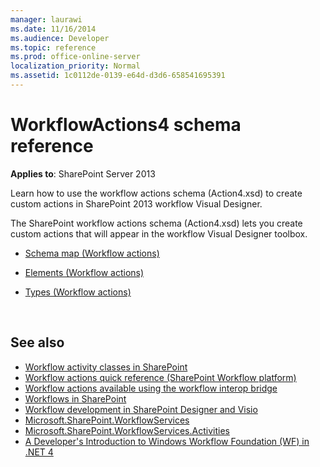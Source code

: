 ```yaml
---
manager: laurawi
ms.date: 11/16/2014
ms.audience: Developer
ms.topic: reference
ms.prod: office-online-server
localization_priority: Normal
ms.assetid: 1c0112de-0139-e64d-d3d6-658541695391
---
```


# WorkflowActions4 schema reference

**Applies to**: SharePoint Server 2013

Learn how to use the workflow actions schema (Action4.xsd) to create custom actions in SharePoint 2013 workflow Visual Designer.

The SharePoint workflow actions schema (Action4.xsd) lets you create custom actions that will appear in the workflow Visual Designer toolbox.

- [Schema map (Workflow actions)](schema-map-workflow-actions.md)

- [Elements (Workflow actions)](elements-workflow-actions.md)

- [Types (Workflow actions)](types-workflow-actions.md)

<br/>

## See also

- [Workflow activity classes in SharePoint](../general-development/workflow-activity-classes-in-sharepoint.md)
- [Workflow actions quick reference (SharePoint Workflow platform)](../general-development/workflow-actions-quick-reference-sharepoint-workflow-platform.md)
- [Workflow actions available using the workflow interop bridge](../general-development/workflow-actions-available-using-the-workflow-interop-bridge.md)
- [Workflows in SharePoint](../general-development/workflows-in-sharepoint.md)
- [Workflow development in SharePoint Designer and Visio](../general-development/workflow-development-in-sharepoint-designer-and-visio.md)
- [Microsoft.SharePoint.WorkflowServices](https://msdn.microsoft.com/library/office/microsoft.sharepoint.workflowservices.aspx)
- [Microsoft.SharePoint.WorkflowServices.Activities](https://msdn.microsoft.com/library/office/microsoft.sharepoint.workflowservices.activities.aspx)
- [A Developer's Introduction to Windows Workflow Foundation (WF) in .NET 4](https://msdn.microsoft.com/library/ee342461.aspx)



 




